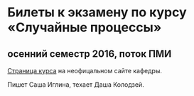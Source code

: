 # Билеты к экзамену по курсу «Случайные процессы»
## осенний семестр 2016, поток ПМИ

[Страница курса](http://ru.discrete-mathematics.org/?page_id=3145) на неофицальном сайте кафедры.

Пишет Саша Иглина, техает Даша Колодзей.